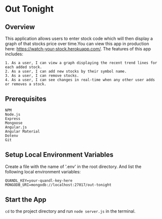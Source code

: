 # Out Tonight

## Overview

This application allows users to enter stock code which will then display a graph of that stocks price over time.You can view this app in production here: https://watch-your-stock.herokuapp.com/. 
The features of this app includes:
```
1. As a user, I can view a graph displaying the recent trend lines for each added stock.
2. As a user, I can add new stocks by their symbol name.
3. As a user, I can remove stocks.
4. As a user, I can see changes in real-time when any other user adds or removes a stock. 
```
## Prerequisites
```
NPM
Node.js
Express
Mongoose
Angular.js
Angular Material
Dotenv
Git
```

## Setup Local Environment Variables

Create a file with the name of '.env' in the root directory. And list the following local environment variables:
```
QUANDL_KEY=your-quandl-key-here
MONGODB_URI=mongodb://localhost:27017/out-tonight
```

## Start the App

`cd` to the project directory and run `node server.js` in the terminal.




